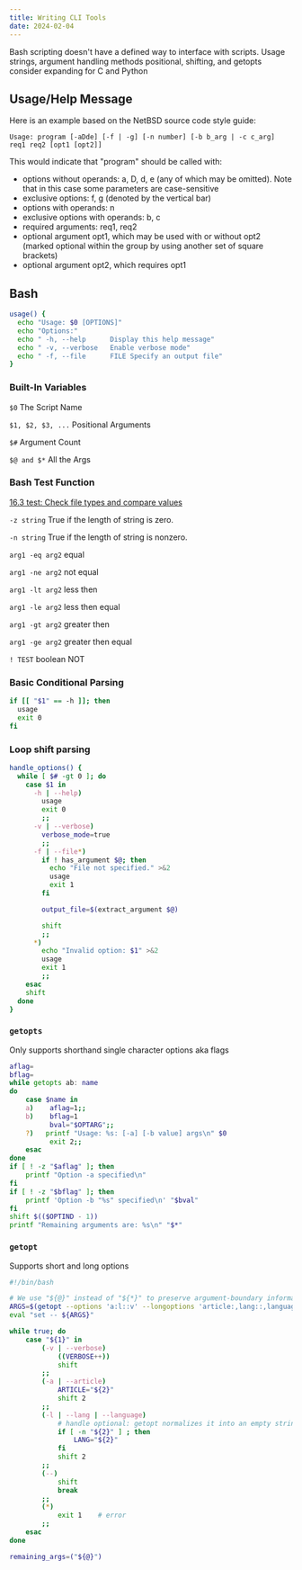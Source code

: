 ```yaml
---
title: Writing CLI Tools
date: 2024-02-04
---
```


Bash scripting doesn't have a defined way to interface with scripts. 
Usage strings, argument handling methods positional, shifting, and getopts
consider expanding for C and Python
 
## Usage/Help Message

Here is an example based on the NetBSD source code style guide:

`Usage: program [-aDde] [-f | -g] [-n number] [-b b_arg | -c c_arg] req1 req2 [opt1 [opt2]]`

This would indicate that "program" should be called with:

- options without operands: a, D, d, e (any of which may be omitted). Note that in this case some parameters are case-sensitive
- exclusive options: f, g (denoted by the vertical bar)
- options with operands: n
- exclusive options with operands: b, c
- required arguments: req1, req2
- optional argument opt1, which may be used with or without opt2 (marked optional within the group by using another set of square brackets)
- optional argument opt2, which requires opt1

## Bash
```bash
usage() {
  echo "Usage: $0 [OPTIONS]"
  echo "Options:"
  echo " -h, --help      Display this help message"
  echo " -v, --verbose   Enable verbose mode"
  echo " -f, --file      FILE Specify an output file"
}
```

### Built-In Variables

`$0` The Script Name

`$1, $2, $3, ...` Positional Arguments

`$#` Argument Count

`$@ and $*` All the Args

### Bash Test Function

[16.3 test: Check file types and compare values](https://www.gnu.org/software/coreutils/manual/html_node/test-invocation.html)

`-z string` True if the length of string is zero.

`-n string` True if the length of string is nonzero.

`arg1 -eq arg2` equal

`arg1 -ne arg2` not equal

`arg1 -lt arg2` less then

`arg1 -le arg2` less then equal

`arg1 -gt arg2` greater then

`arg1 -ge arg2` greater then equal

`! TEST` boolean NOT

### Basic Conditional Parsing

```bash
if [[ "$1" == -h ]]; then
  usage
  exit 0
fi
```

### Loop shift parsing

```bash
handle_options() {
  while [ $# -gt 0 ]; do
    case $1 in
      -h | --help)
        usage
        exit 0
        ;;
      -v | --verbose)
        verbose_mode=true
        ;;
      -f | --file*)
        if ! has_argument $@; then
          echo "File not specified." >&2
          usage
          exit 1
        fi

        output_file=$(extract_argument $@)

        shift
        ;;
      *)
        echo "Invalid option: $1" >&2
        usage
        exit 1
        ;;
    esac
    shift
  done
}
```

### `getopts`

Only supports shorthand single character options aka flags

```bash
aflag=
bflag=
while getopts ab: name
do
    case $name in
    a)    aflag=1;;
    b)    bflag=1
          bval="$OPTARG";;
    ?)   printf "Usage: %s: [-a] [-b value] args\n" $0
          exit 2;;
    esac
done
if [ ! -z "$aflag" ]; then
    printf "Option -a specified\n"
fi
if [ ! -z "$bflag" ]; then
    printf 'Option -b "%s" specified\n' "$bval"
fi
shift $(($OPTIND - 1))
printf "Remaining arguments are: %s\n" "$*"
```

### `getopt`

Supports short and long options

```bash
#!/bin/bash

# We use "${@}" instead of "${*}" to preserve argument-boundary information
ARGS=$(getopt --options 'a:l::v' --longoptions 'article:,lang::,language::,verbose' -- "${@}") || exit
eval "set -- ${ARGS}"

while true; do
    case "${1}" in
        (-v | --verbose)
            ((VERBOSE++))
            shift
        ;;
        (-a | --article)
            ARTICLE="${2}"
            shift 2
        ;;
        (-l | --lang | --language)
            # handle optional: getopt normalizes it into an empty string
            if [ -n "${2}" ] ; then
                LANG="${2}"
            fi
            shift 2
        ;;
        (--)
            shift
            break
        ;;
        (*)
            exit 1    # error
        ;;
    esac
done

remaining_args=("${@}")
```